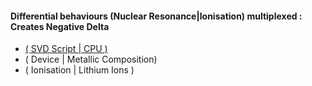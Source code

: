 #### Differential behaviours (Nuclear Resonance|Ionisation) multiplexed : Creates Negative Delta
- [( SVD Script | CPU )](https://github.com/eckohaus/2020_Angular_Momentum_Reaction_Engine/blob/master/General/Legal/Intellectual_Property/Current_Questions/Intel/SVD_Script.md)
- ( Device | Metallic Composition)
- ( Ionisation | Lithium Ions )
